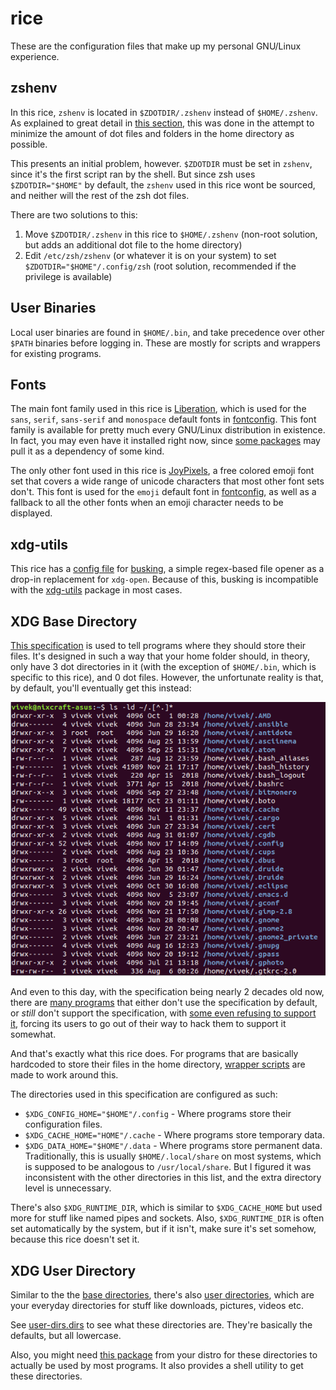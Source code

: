 # rice

These are the configuration files that make up my personal GNU/Linux experience.

## zshenv

In this rice, `zshenv` is located in `$ZDOTDIR/.zshenv` instead of `$HOME/.zshenv`. As explained to great detail in [this section](#xdg-base-directory), this was done in the attempt to minimize the amount of dot files and folders in the home directory as possible.

This presents an initial problem, however. `$ZDOTDIR` must be set in `zshenv`, since it's the first script ran by the shell. But since zsh uses `$ZDOTDIR="$HOME"` by default, the `zshenv` used in this rice wont be sourced, and neither will the rest of the zsh dot files.

There are two solutions to this:

1. Move `$ZDOTDIR/.zshenv` in this rice to `$HOME/.zshenv` (non-root solution, but adds an additional dot file to the home directory)
2. Edit `/etc/zsh/zshenv` (or whatever it is on your system) to set `$ZDOTDIR="$HOME"/.config/zsh` (root solution, recommended if the privilege is available)

## User Binaries

Local user binaries are found in `$HOME/.bin`, and take precedence over other `$PATH` binaries before logging in. These are mostly for scripts and wrappers for existing programs.

## Fonts

The main font family used in this rice is [Liberation](https://en.wikipedia.org/wiki/Liberation_fonts), which is used for the `sans`, `serif`, `sans-serif` and `monospace` default fonts in [fontconfig](.config/fontconfig/fonts.conf). This font family is available for pretty much every GNU/Linux distribution in existence. In fact, you may even have it installed right now, since [some packages](https://www.archlinux.org/packages/community/any/ttf-liberation) may pull it as a dependency of some kind.

The only other font used in this rice is [JoyPixels](https://www.joypixels.com/), a free colored emoji font set that covers a wide range of unicode characters that most other font sets don't. This font is used for the `emoji` default font in [fontconfig](.config/fontconfig/fonts.conf), as well as a fallback to all the other fonts when an emoji character needs to be displayed.

## xdg-utils

This rice has a [config file](.config/busking/config) for [busking](https://github.com/supplantr/busking), a simple regex-based file opener as a drop-in replacement for `xdg-open`. Because of this, busking is incompatible with the [xdg-utils](https://www.archlinux.org/packages/extra/x86_64/xdg-utils/) package in most cases.

## XDG Base Directory

[This specification](https://specifications.freedesktop.org/basedir-spec/basedir-spec-latest.html) is used to tell programs where they should store their files. It's designed in such a way that your home folder should, in theory, only have 3 dot directories in it (with the exception of `$HOME/.bin`, which is specific to this rice), and 0 dot files. However, the unfortunate reality is that, by default, you'll eventually get this instead:

<img src=readme/dotfilehell.webp>

And even to this day, with the specification being nearly 2 decades old now, there are [many programs](https://wiki.archlinux.org/index.php/XDG_Base_Directory#Support) that either don't use the specification by default, or *still* don't support the specification, with [some even refusing to support it](https://bugzilla.mindrot.org/show_bug.cgi?id=2050), forcing its users to go out of their way to hack them to support it somewhat.

And that's exactly what this rice does. For programs that are basically hardcoded to store their files in the home directory, [wrapper scripts](.bin) are made to work around this.

The directories used in this specification are configured as such:

+ `$XDG_CONFIG_HOME="$HOME"/.config` - Where programs store their configuration files.
+ `$XDG_CACHE_HOME="HOME"/.cache` - Where programs store temporary data.
+ `$XDG_DATA_HOME="$HOME"/.data` - Where programs store permanent data. Traditionally, this is usually `$HOME/.local/share` on most systems, which is supposed to be analogous to `/usr/local/share`. But I figured it was inconsistent with the other directories in this list, and the extra directory level is unnecessary.

There's also `$XDG_RUNTIME_DIR`, which is similar to `$XDG_CACHE_HOME` but used more for stuff like named pipes and sockets. Also, `$XDG_RUNTIME_DIR` is often set automatically by the system, but if it isn't, make sure it's set somehow, because this rice doesn't set it.

## XDG User Directory

Similar to the the [base directories](#xdg-base-directory), there's also [user directories](https://www.freedesktop.org/wiki/Software/xdg-user-dirs/), which are your everyday directories for stuff like downloads, pictures, videos etc.

See [user-dirs.dirs](.config/user-dirs.dirs) to see what these directories are. They're basically the defaults, but all lowercase.

Also, you might need [this package](https://www.archlinux.org/packages/extra/x86_64/xdg-user-dirs/) from your distro for these directories to actually be used by most programs. It also provides a shell utility to get these directories.
